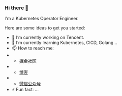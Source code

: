 ### Hi there 👋


I'm a  Kubernetes Operator Engineer.

Here are some ideas to get you started:

- 🔭 I’m currently working on Tencent.
- 🌱 I’m currently learning Kubernetes, CICD, Golang...
- 📫 How to reach me: 
- - [掘金社区](https://juejin.cn/user/694547081075149)
- - [博客](https://www.cloudcared.cn)
- - [微信公众号](https://mp.weixin.qq.com/s/7m_lBXcXnDvAWLG_Bo74PQ)
- ⚡ Fun fact: ...

